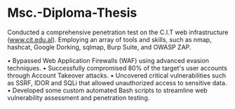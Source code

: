 # Msc.-Diploma-Thesis
Conducted a comprehensive penetration test on the C.I.T web infrastructure (www.cit.edu.al). 
Employing an array of tools and skills, such as nmap, hashcat,  Google Dorking, sqlmap, Burp Suite, and OWASP ZAP.

•	Bypassed Web Application Firewalls (WAF) using advanced evasion techniques.
•	Successfully compromised 80% of the target's user accounts through Account Takeover attacks.
•	Uncovered critical vulnerabilities such as SSRF, IDOR and SQLi that allowed unauthorized access to sensitive data.
•	Developed some custom automated Bash scripts to streamline web vulnerability assessment and penetration testing.
